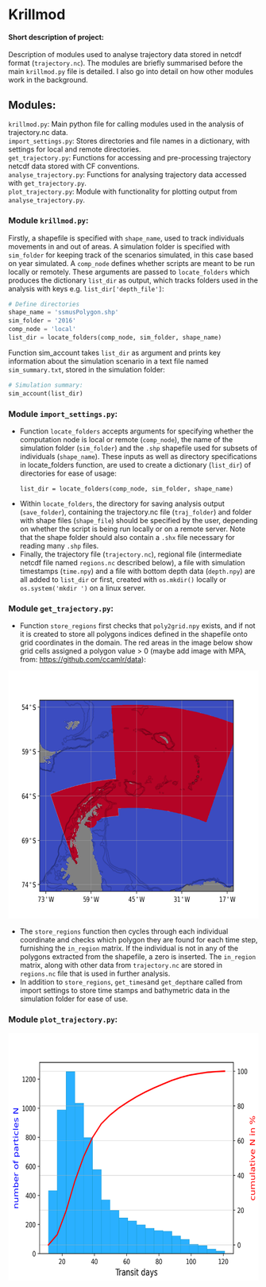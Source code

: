 # Krillmod
#### Short description of project: 
Description of modules used to analyse trajectory data stored in netcdf format (``trajectory.nc``). The modules
are briefly summarised before the main ``krillmod.py`` file is detailed. I also go into detail on how 
other modules work in the background.
## Modules:
``krillmod.py``: Main python file for calling modules used in the analysis of trajectory.nc data.\
``import_settings.py``: Stores directories and file names in a dictionary, with settings for local and remote directories.\
``get_trajectory.py``: Functions for accessing and pre-processing trajectory netcdf data stored with CF conventions.\
``analyse_trajectory.py``: Functions for analysing trajectory data accessed with ``get_trajectory.py``.\
``plot_trajectory.py``: Module with functionality for plotting output from ``analyse_trajectory.py``.

### Module ``krillmod.py``:
Firstly, a shapefile is specified with `shape_name`, used to track individuals movements in and out of areas. A
simulation folder is specified with `sim_folder` for keeping track of the scenarios simulated, in this case based on 
year simulated. A `comp_node` defines whether scripts are meant to be run locally or remotely. These arguments are 
passed to `locate_folders` which produces the dictionary `list_dir` as output, which tracks folders used in the 
analysis with keys e.g. `list_dir['depth_file']`:
````python
# Define directories
shape_name = 'ssmusPolygon.shp'
sim_folder = '2016'
comp_node = 'local'
list_dir = locate_folders(comp_node, sim_folder, shape_name)
````
Function sim_account takes `list_dir` as argument and prints key information about the simulation scenario in a text 
file named `sim_summary.txt`, stored in the simulation folder:
````python
# Simulation summary:
sim_account(list_dir)
````

### Module ``import_settings.py``:
* Function ``locate_folders`` accepts arguments for specifying whether the computation node is local or 
remote (``comp_node``), the name of the simulation folder (``sim_folder``) and the ``.shp`` shapefile used for 
subsets of individuals (``shape_name``). These inputs as well as directory specifications in locate_folders function, 
are used to create a dictionary (``list_dir``) of directories for ease of usage:
    ```
    list_dir = locate_folders(comp_node, sim_folder, shape_name)
    ```
* Within ``locate_folders``, the directory for saving analysis output (``save_folder``), containing the trajectory.nc 
file (``traj_folder``) and folder with shape files (``shape_file``) should be specified by the user, depending on 
whether the script is being run locally or on a remote server. Note that the shape folder should also contain a ``.shx`` 
file necessary for reading many ``.shp`` files.
* Finally, the trajectory file (``trajectory.nc``), regional file (intermediate netcdf file named ``regions.nc`` 
described below), a file with simulation timestamps (``time.npy``) and a file with bottom depth data (``depth.npy``) are
all added to ``list_dir`` or first, created with ``os.mkdir()`` locally or ``os.system('mkdir ')`` on a linux server.


### Module ``get_trajectory.py``:
* Function `store_regions` first checks that ``poly2grid.npy`` exists, and if not it is created to store all polygons 
indices defined in the shapefile onto grid coordinates in the domain. The red areas in the image below show grid cells assigned a polygon value > 0 
(maybe add image with MPA, from: https://github.com/ccamlr/data):

<img src="regions_example.png" width="675" height="500" />

* The `store_regions` function then cycles through each individual coordinate and checks which polygon they are found for each time step, 
furnishing the `in_region` matrix. If the individual is not in any of the polygons extracted from the shapefile, 
a zero is inserted. The `in_region` matrix, along with other data from `trajectory.nc` are stored in `regions.nc` file 
that is used in further analysis.
* In addition to `store_regions`, `get_times`and `get_depth`are called from import settings to store time stamps and
bathymetric data in the simulation folder for ease of use.

### Module `plot_trajectory.py`:

<img src="transit_example.png" width="675" height="500" />



